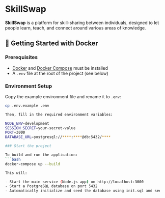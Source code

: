# SkillSwap

**SkillSwap** is a platform for skill-sharing between individuals, designed to let people learn, teach, and connect around various areas of knowledge.

## 🐳 Getting Started with Docker

### Prerequisites

- [Docker](https://www.docker.com/) and [Docker Compose](https://docs.docker.com/compose/) must be installed
- A `.env` file at the root of the project (see below)

### Environment Setup

Copy the example environment file and rename it to `.env`:

```bash
cp .env.example .env

Then, fill in the required environment variables:

NODE_ENV=development
SESSION_SECRET=your-secret-value
PORT=3000
DATABASE_URL=postgresql://****:****@db:5432/****

### Start the project

To build and run the application:
```bash
docker-compose up --build

This will:

- Start the main service (Node.js app) on http://localhost:3000
- Start a PostgreSQL database on port 5432
- Automatically initialize and seed the database using init.sql and seeding.sql
